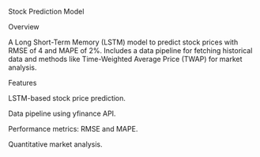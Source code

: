 Stock Prediction Model

Overview

A Long Short-Term Memory (LSTM) model to predict stock prices with RMSE of 4 and MAPE of 2%. Includes a data pipeline for fetching historical data and methods like Time-Weighted Average Price (TWAP) for market analysis.

Features

LSTM-based stock price prediction.

Data pipeline using yfinance API.

Performance metrics: RMSE and MAPE.

Quantitative market analysis.
